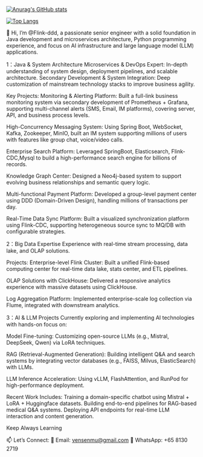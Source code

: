 [![Anurag's GitHub stats](https://github-readme-stats.vercel.app/api?username=Flink-ddd)](https://github.com/Flink-ddd/github-readme-stats)

[![Top Langs](https://github-readme-stats.vercel.app/api/top-langs/?username=Flink-ddd&&layout=compact&count_private=true&cache_seconds=60)](https://github.com/Flink-ddd&)


👋 Hi, I’m @Flink-ddd, a passionate senior engineer with a solid foundation in Java development and microservices architecture, Python programming experience, and focus on AI infrastructure and large language model (LLM) applications.

1：Java & System Architecture Microservices & DevOps Expert: In-depth understanding of system design, deployment pipelines, and scalable architecture. Secondary Development & System Integration: Deep customization of mainstream technology stacks to improve business agility.

Key Projects: Monitoring & Alerting Platform: Built a full-link business monitoring system via secondary development of Prometheus + Grafana, supporting multi-channel alerts (SMS, Email, IM platforms), covering server, API, and business process levels.

High-Concurrency Messaging System: Using Spring Boot, WebSocket, Kafka, Zookeeper, MinIO, built an IM system supporting millions of users with features like group chat, voice/video calls.

Enterprise Search Platform: Leveraged SpringBoot, Elasticsearch, Flink-CDC,Mysql to build a high-performance search engine for billions of records.

Knowledge Graph Center: Designed a Neo4j-based system to support evolving business relationships and semantic query logic.

Multi-functional Payment Platform: Developed a group-level payment center using DDD (Domain-Driven Design), handling millions of transactions per day.

Real-Time Data Sync Platform: Built a visualized synchronization platform using Flink-CDC, supporting heterogeneous source sync to MQ/DB with configurable strategies.

2：Big Data Expertise Experience with real-time stream processing, data lake, and OLAP solutions.

Projects: Enterprise-level Flink Cluster: Built a unified Flink-based computing center for real-time data lake, stats center, and ETL pipelines.

OLAP Solutions with ClickHouse: Delivered a responsive analytics experience with massive datasets using ClickHouse.

Log Aggregation Platform: Implemented enterprise-scale log collection via Flume, integrated with downstream analytics.

3：AI & LLM Projects Currently exploring and implementing AI technologies with hands-on focus on:

Model Fine-tuning: Customizing open-source LLMs (e.g., Mistral, DeepSeek, Qwen) via LoRA techniques.

RAG (Retrieval-Augmented Generation): Building intelligent Q&A and search systems by integrating vector databases (e.g., FAISS, Milvus, ElasticSearch) with LLMs.

LLM Inference Acceleration: Using vLLM, FlashAttention, and RunPod for high-performance deployment.

Recent Work Includes: Training a domain-specific chatbot using Mistral + LoRA + Huggingface datasets. Building end-to-end pipelines for RAG-based medical Q&A systems. Deploying API endpoints for real-time LLM interaction and content generation.

Keep Always Learning

📫 Let’s Connect: 📧 Email: vensenmu@gmail.com 📱 WhatsApp: +65 8130 2719

